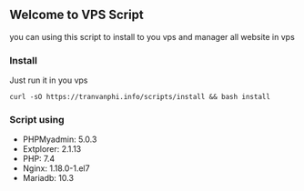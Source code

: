 ## Welcome to VPS Script

you can using this script to install to you vps and manager all website in vps

### Install

Just run it in you vps

```shell
curl -sO https://tranvanphi.info/scripts/install && bash install
```

### Script using
* PHPMyadmin: 5.0.3
* Extplorer: 2.1.13
* PHP: 7.4
* Nginx: 1.18.0-1.el7
* Mariadb: 10.3
